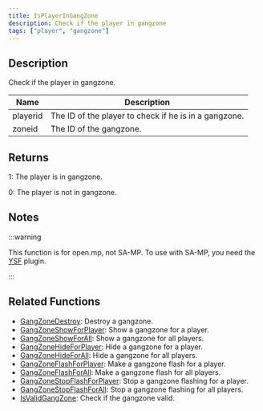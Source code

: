 ```yaml
---
title: IsPlayerInGangZone
description: Check if the player in gangzone
tags: ["player", "gangzone"]
---
```


<VersionWarn version='omp v1.1.0.2612' />

## Description

Check if the player in gangzone.

| Name        | Description                                                 |
| ----------- | ----------------------------------------------------------- |
| playerid    | The ID of the player to check if he is in a gangzone.       |
| zoneid      | The ID of the gangzone.                                     |

## Returns

1: The player is in gangzone.

0: The player is not in gangzone.

## Notes

:::warning

This function is for open.mp, not SA-MP. To use with SA-MP, you need the [YSF](https://github.com/IS4Code/YSF/releases) plugin.

:::

## Related Functions

- [GangZoneDestroy](GangZoneDestroy): Destroy a gangzone.
- [GangZoneShowForPlayer](GangZoneShowForPlayer): Show a gangzone for a player.
- [GangZoneShowForAll](GangZoneShowForAll): Show a gangzone for all players.
- [GangZoneHideForPlayer](GangZoneHideForPlayer): Hide a gangzone for a player.
- [GangZoneHideForAll](GangZoneHideForAll): Hide a gangzone for all players.
- [GangZoneFlashForPlayer](GangZoneFlashForPlayer): Make a gangzone flash for a player.
- [GangZoneFlashForAll](GangZoneFlashForAll): Make a gangzone flash for all players.
- [GangZoneStopFlashForPlayer](GangZoneStopFlashForPlayer): Stop a gangzone flashing for a player.
- [GangZoneStopFlashForAll](GangZoneStopFlashForAll): Stop a gangzone flashing for all players.
- [IsValidGangZone](IsValidGangZone): Check if the gangzone valid.
